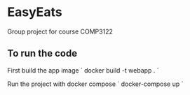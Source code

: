 # EasyEats
Group project for course COMP3122

## To run the code

First build the app image
´ docker build -t webapp . ´

Run the project with docker compose
´ docker-compose up ´